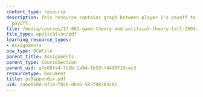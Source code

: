 ```yaml
---
content_type: resource
description: This resource contains graph between player 1's payoff to player 2's
  payoff.
file: /media/courses/17-881-game-theory-and-political-theory-fall-2004/cabe050dbf18f87bdbd6585f98383c81_ps9appendix.pdf
file_type: application/pdf
learning_resource_types:
- Assignments
ocw_type: OCWFile
parent_title: Assignments
parent_type: CourseSection
parent_uid: a7e68fa4-7c2b-1a94-1b59-f4490719cec3
resourcetype: Document
title: ps9appendix.pdf
uid: cabe050d-bf18-f87b-dbd6-585f98383c81
---
```

